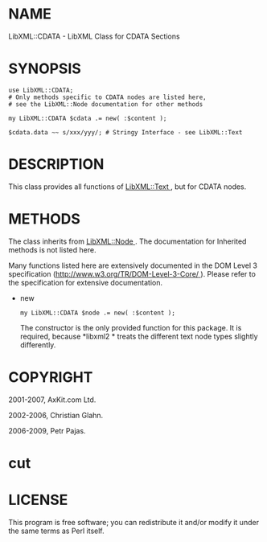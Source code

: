 NAME
====

LibXML::CDATA - LibXML Class for CDATA Sections

SYNOPSIS
========

    use LibXML::CDATA;
    # Only methods specific to CDATA nodes are listed here,
    # see the LibXML::Node documentation for other methods

    my LibXML::CDATA $cdata .= new( :$content );

    $cdata.data ~~ s/xxx/yyy/; # Stringy Interface - see LibXML::Text

DESCRIPTION
===========

This class provides all functions of [LibXML::Text ](LibXML::Text ), but for CDATA nodes.

METHODS
=======

The class inherits from [LibXML::Node ](LibXML::Node ). The documentation for Inherited methods is not listed here.

Many functions listed here are extensively documented in the DOM Level 3 specification ([http://www.w3.org/TR/DOM-Level-3-Core/ ](http://www.w3.org/TR/DOM-Level-3-Core/ )). Please refer to the specification for extensive documentation.

  * new

        my LibXML::CDATA $node .= new( :$content );

    The constructor is the only provided function for this package. It is required, because *libxml2 * treats the different text node types slightly differently.

COPYRIGHT
=========

2001-2007, AxKit.com Ltd.

2002-2006, Christian Glahn.

2006-2009, Petr Pajas.

cut
===



LICENSE
=======

This program is free software; you can redistribute it and/or modify it under the same terms as Perl itself.

